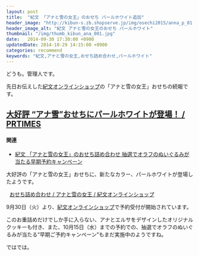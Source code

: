 ```yaml
---
layout: post
title:  "紀文 「アナと雪の女王」のおせち パールホワイト追加"
header_image: "http://kibun-s.zb.shopserve.jp/img/osechi2015/anna_p_01.jpg"
header_image_alt: "紀文 アナと雪の女王のおせち パールホワイト"
thumbnail: "/img/thumb_kibun_ana_001.jpg"
date:   2014-09-30 17:30:00 +0900
updatedDate: 2014-10-29 14:15:00 +0900
categories: recommend
keywords: "紀文,アナと雪の女王,おせち詰め合わせ,パールホワイト"
---
```


どうも。管理人です。

先日お伝えした<a href="http://px.a8.net/svt/ejp?a8mat=2BWFA4+7CCIWY+3304+BWGDT&a8ejpredirect=http%3A%2F%2Fwww.kibun-shop.com%2FSHOP%2F723.html" target="_blank">紀文オンラインショップ</a>の「アナと雪の女王」おせちの続報です。

<!-- more -->

## [大好評 “アナ雪”おせちにパールホワイトが登場！ / PRTIMES](http://prtimes.jp/main/html/rd/p/000000001.000011335.html)

#### 関連
* [紀文 「アナと雪の女王」のおせち詰め合わせ 抽選でオラフのぬいぐるみが当たる早期予約キャンペーン](/recommend/2014-09-21/kibun_ana/)

大好評の「アナと雪の女王」おせちに、新たなカラー、パールホワイトが登場したようです。

<a href="http://px.a8.net/svt/ejp?a8mat=2BWFA4+7CCIWY+3304+BWGDT&a8ejpredirect=http%3A%2F%2Fwww.kibun-shop.com%2FSHOP%2F830.html" target="_blank">
<img border="0" alt="" src="http://www.kibun-shop.com/img/osechi2015/anna_p_04.jpg"></a>
<img border="0" width="1" height="1" src="http://www11.a8.net/0.gif?a8mat=2BWFA4+7CCIWY+3304+BWGDT" alt="">
<a href="http://px.a8.net/svt/ejp?a8mat=2BWFA4+7CCIWY+3304+BWGDT&a8ejpredirect=http%3A%2F%2Fwww.kibun-shop.com%2FSHOP%2F830.html" target="_blank">
おせち詰め合わせ / アナと雪の女王 / 紀文オンラインショップ</a>

9月30日（火）より、<a href="http://px.a8.net/svt/ejp?a8mat=2BWFA4+7CCIWY+3304+BWGDT&a8ejpredirect=http%3A%2F%2Fwww.kibun-shop.com%2FSHOP%2F830.html" target="_blank">紀文オンラインショップ</a>で予約受付が開始されています。

このお重詰めだけでしか手に入らない、アナとエルサをデザインしたオリジナルクッキーも付き、また、10月15日（水）までの予約での、抽選でオラフのぬいぐるみが当たる“早期ご予約キャンペーン”もまだ実施中のようですね。

ではでは。
